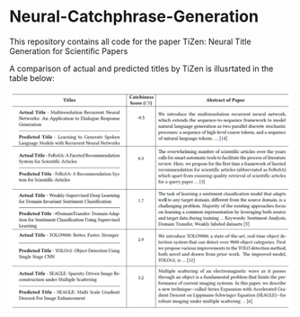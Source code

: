 # Neural-Catchphrase-Generation

This repository contains all code for the paper TiZen: Neural Title Generation for Scientific Papers

A comparison of actual and predicted titles by TiZen is illusrtated in the table below:

![](titles.PNG)
